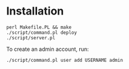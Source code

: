 Installation
============

    perl Makefile.PL && make
    ./script/command.pl deploy
    ./script/server.pl

To create an admin account, run:

    ./script/command.pl user add USERNAME admin

